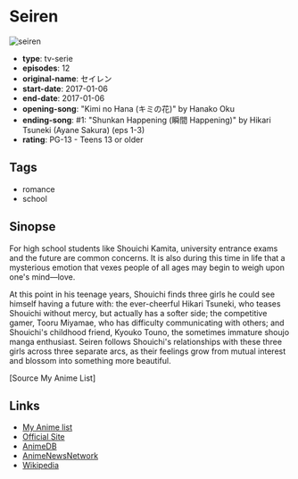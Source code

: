 # Seiren

![seiren](https://cdn.myanimelist.net/images/anime/1295/95681.jpg)

-   **type**: tv-serie
-   **episodes**: 12
-   **original-name**: セイレン
-   **start-date**: 2017-01-06
-   **end-date**: 2017-01-06
-   **opening-song**: "Kimi no Hana (キミの花)" by Hanako Oku
-   **ending-song**: #1: "Shunkan Happening (瞬間 Happening)" by Hikari Tsuneki (Ayane Sakura) (eps 1-3)
-   **rating**: PG-13 - Teens 13 or older

## Tags

-   romance
-   school

## Sinopse

For high school students like Shouichi Kamita, university entrance exams and the future are common concerns. It is also during this time in life that a mysterious emotion that vexes people of all ages may begin to weigh upon one's mind—love.

At this point in his teenage years, Shouichi finds three girls he could see himself having a future with: the ever-cheerful Hikari Tsuneki, who teases Shouichi without mercy, but actually has a softer side; the competitive gamer, Tooru Miyamae, who has difficulty communicating with others; and Shouichi's childhood friend, Kyouko Touno, the sometimes immature shoujo manga enthusiast. Seiren follows Shouichi's relationships with these three girls across three separate arcs, as their feelings grow from mutual interest and blossom into something more beautiful.

[Source My Anime List]

## Links

-   [My Anime list](https://myanimelist.net/anime/33836/Seiren)
-   [Official Site](http://www.tbs.co.jp/anime/seiren/)
-   [AnimeDB](http://anidb.info/perl-bin/animedb.pl?show=anime&aid=12327)
-   [AnimeNewsNetwork](http://www.animenewsnetwork.com/encyclopedia/anime.php?id=18865)
-   [Wikipedia](https://ja.wikipedia.org/wiki/%E3%82%BB%E3%82%A4%E3%83%AC%E3%83%B3_%28%E3%82%A2%E3%83%8B%E3%83%A1%29)
